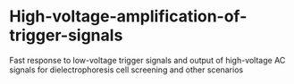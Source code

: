 # High-voltage-amplification-of-trigger-signals
Fast response to low-voltage trigger signals and output of high-voltage AC signals for dielectrophoresis cell screening and other scenarios

